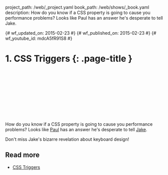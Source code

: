 project_path: /web/_project.yaml book_path: /web/shows/_book.yaml description: How do you know if a CSS property is going to cause you performance problems? Looks like Paul has an answer he's desperate to tell Jake.

{# wf_updated_on: 2015-02-23 #} {# wf_published_on: 2015-02-23 #} {# wf_youtube_id: mdcA5fR91S8 #}

# 1. CSS Triggers {: .page-title }

<div class="video-wrapper">
  <iframe class="devsite-embedded-youtube-video" data-video-id="mdcA5fR91S8"
          data-autohide="1" data-showinfo="0" frameborder="0" allowfullscreen>
  </iframe>
</div>

How do you know if a CSS property is going to cause you performance problems? Looks like [Paul](https://twitter.com/aerotwist) has an answer he's desperate to tell [Jake](https://twitter.com/jaffathecake).

Don't miss Jake's bizarre revelation about keyboard design!

## Read more

* [CSS Triggers](http://csstriggers.com)